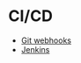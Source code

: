 # CI/CD

- [Git webhooks](https://developer.github.com/webhooks/)
- [Jenkins](https://jenkins.io/zh/)
